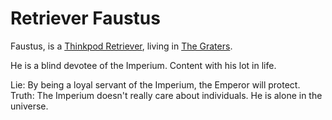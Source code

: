 Retriever Faustus
=================

Faustus, is a [Thinkpod Retriever](../ocupations/retriever.md), living in [The Graters](../places/the_grids.md).

He is a blind devotee of the Imperium. Content with his lot in life.

Lie: By being a loyal servant of the Imperium, the Emperor will protect.
Truth: The Imperium doesn't really care about individuals. He is alone in the universe.
